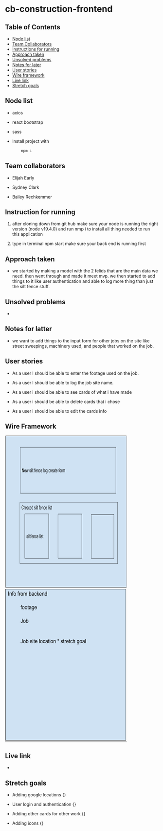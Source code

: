 # cb-construction-frontend

## Table of Contents

- [Node list](#node-list)
- [Team Collaborators](#team-collators)
- [Instructions for running](#instructions-for-running)
- [Approach taken](#approach-taken)
- [Unsolved problems](#unsolved-problem)
- [Notes for later](#notes-for-latter)
- [User stories](#user-stories)
- [Wire framework](#wire-framework)
- [Live link](#live-link)
- [Stretch goals](#stretch-goals)

## Node list

- axios

- react bootstrap

- sass

- Install project with
  ```sh
      npm i
  ```

## Team collaborators

- Elijah Early

- Sydney Clark

- Bailey Rechkemmer

## Instruction for running

1. after cloning down from git hub make sure your node is running the right version (node v19.4.0) and run nmp i to install all thing needed to run this application

2. type in terminal npm start make sure your back end is running first

## Approach taken

- we started by making a model with the 2 felids that are the main data we need. then went through and made it meet mvp. we then started to add things to it like user authentication and able to log more thing than just the silt fence stuff.

## Unsolved problems

- 

## Notes for latter
- we want to add things to the input form for other jobs on the site like street sweepings, machinery used, and people that worked on the job.

## User stories

- As a user I should be able to enter the footage used on the job.

- As a user I should be able to log the job site name.

- As a user i should be able to see cards of what i have made

- As a user i should be able to delete cards that i chose

- As a user i should be able to edit the cards info

## Wire Framework
<img src="img/Screenshot_20230324_011746.png" width=400 height=500/>
<img src="img/Screenshot_20230324_011825.png" width=400 height=500/>

## Live link

- 

## Stretch goals

- Adding google locations {}

- User login and authentication {}

- Adding other cards for other work {}

- Adding icons {}
